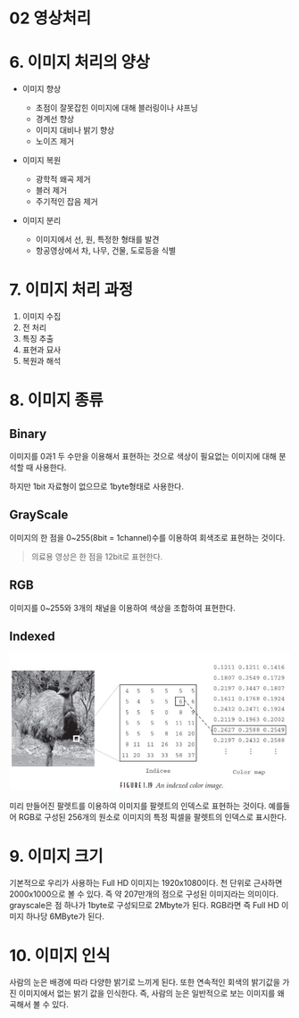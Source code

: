 02 영상처리
===




# 6. 이미지 처리의 양상

- 이미지 향상

    - 초점이 잘못잡힌 이미지에 대해 블러링이나 샤프닝
    - 경계선 향상
    - 이미지 대비나 밝기 향상
    - 노이즈 제거

- 이미지 복원

    - 광학적 왜곡 제거
    - 블러 제거
    - 주기적인 잡음 제거

- 이미지 분리

    - 이미지에서 선, 원, 특정한 형태를 발견
    - 항공영상에서 차, 나무, 건물, 도로등을 식별

# 7. 이미지 처리 과정

1. 이미지 수집
2. 전 처리
3. 특징 추출
4. 표현과 묘사
5. 복원과 해석

# 8. 이미지 종류

## Binary

이미지를 0과1 두 수만을 이용해서 표현하는 것으로 색상이 필요없는 이미지에 대해 분석할 때 사용한다.

하지만 1bit 자료형이 없으므로 1byte형태로 사용한다.

## GrayScale

이미지의 한 점을 0~255(8bit = 1channel)수를 이용하여 회색조로 표현하는 것이다.

> 의료용 영상은 한 점을 12bit로 표현한다.

## RGB

이미지를 0~255와 3개의 채널을 이용하여 색상을 조합하여 표현한다.

## Indexed

![alt](image/02%20indexed%20color%20image.png)

미리 만들어진 팔렛트를 이용하여 이미지를 팔렛트의 인덱스로 표현하는 것이다. 예를들어 RGB로 구성된 256개의 원소로 이미지의 특정 픽셀을 팔렛트의 인덱스로 표시한다.

# 9. 이미지 크기

기본적으로 우리가 사용하는 Full HD 이미지는 1920x1080이다. 천 단위로 근사하면 2000x1000으로 볼 수 있다. 즉 약 207만개의 점으로 구성된 이미지라는 의미이다. grayscale은 점 하나가 1byte로 구성되므로 2Mbyte가 된다. RGB라면 즉 Full HD 이미지 하나당 6MByte가 된다. 

# 10. 이미지 인식

사람의 눈은 배경에 따라 다양한 밝기로 느끼게 된다. 또한 연속적인 회색의 밝기값을 가진 이미지에서 없는 밝기 값을 인식한다. 즉, 사람의 눈은 일반적으로 보는 이미지를 왜곡해서 볼 수 있다.